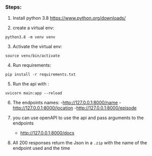 
### Steps: 
  
1. Install python 3.8
https://www.python.org/downloads/

2. create a virtual env: 

```python3.8 -m venv venv```

3. Activate the virtual env: 

```source venv/bin/activate```

4. Run requirements:

```pip install -r requirements.txt``` 

5. Run the api with :

```uvicorn main:app --reload``` 

6. The endpoints names: 
   -http://127.0.0.1:8000/name
   -http://127.0.0.1:8000/location
   -http://127.0.0.1:8000/episode

7. you can use openAPI to use the api and pass arguments to the endpoints
    - http://127.0.0.1:8000/docs

8. All 200 responses return the Json in a ```.zip``` with the name of the endpoint used and the time 
